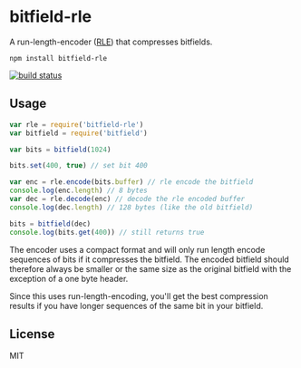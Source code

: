 # bitfield-rle

A run-length-encoder ([RLE](https://en.wikipedia.org/wiki/Run-length_encoding)) that compresses bitfields.

```
npm install bitfield-rle
```

[![build status](http://img.shields.io/travis/mafintosh/bitfield-rle.svg?style=flat)](http://travis-ci.org/mafintosh/bitfield-rle)

## Usage

``` js
var rle = require('bitfield-rle')
var bitfield = require('bitfield')

var bits = bitfield(1024)

bits.set(400, true) // set bit 400

var enc = rle.encode(bits.buffer) // rle encode the bitfield
console.log(enc.length) // 8 bytes
var dec = rle.decode(enc) // decode the rle encoded buffer
console.log(dec.length) // 128 bytes (like the old bitfield)

bits = bitfield(dec)
console.log(bits.get(400)) // still returns true
```

The encoder uses a compact format and will only run length encode sequences of bits if it compresses
the bitfield. The encoded bitfield should therefore always be smaller or the same size as the original
bitfield with the exception of a one byte header.

Since this uses run-length-encoding, you'll get the best compression results if you have longer sequences
of the same bit in your bitfield.

## License

MIT
